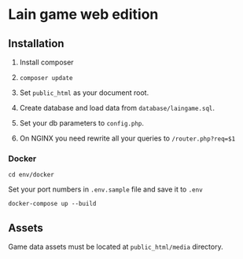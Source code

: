 # Lain game web edition

## Installation

1. Install composer

2. `composer update`

3. Set `public_html` as your document root.

4. Create database and load data from `database/laingame.sql`.

5. Set your db parameters to `config.php`.

6. On NGINX you need rewrite all your queries to `/router.php?req=$1`

### Docker

`cd env/docker`

Set your port numbers in `.env.sample` file and save it to `.env`

`docker-compose up --build`

## Assets

Game data assets must be located at `public_html/media` directory.
